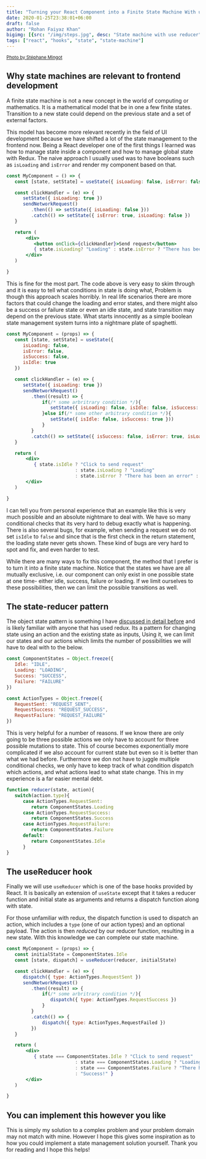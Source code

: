 ```yaml
---
title: "Turning your React Component into a Finite State Machine With useReducer"
date: 2020-01-25T23:38:01+06:00
draft: false
author: "Rohan Faiyaz Khan"
bigimg: [{src: "/img/steps.jpg", desc: "State machine with use reducer"}]
tags: ["react", "hooks", "state", "state-machine"]
---
```


<a href="https://unsplash.com/photos/tXxyqjaXvRs"><small>Photo by Stéphane Mingot</small></a>

## Why state machines are relevant to frontend development

A finite state machine is not a new concept in the world of computing or mathematics. It is a mathematical model that be in one a few finite states. Transition to a new state could depend on the previous state and a set of external factors.

This model has become more relevant recently in the field of UI development because we have shifted a lot of the state management to the frontend now. Being a React developer one of the first things I learned was how to manage state inside a component and how to manage global state with Redux. The naive approach I usually used was to have booleans such as `isLoading` and `isError` and render my component based on that.

```jsx
const MyComponent = () => {
   const [state, setState] = useState({ isLoading: false, isError: false })

   const clickHandler = (e) => {
      setState({ isLoading: true })
      sendNetworkRequest()
         .then(() => setState({ isLoading: false }))
         .catch(() => setState({ isError: true, isLoading: false })
   }

   return (
       <div>
          <button onClick={clickHandler}>Send request</button> 
          { state.isLoading? "Loading" : state.isError ? "There has been an error" : "Success!" }
       </div>
   )

}
```
This is fine for the most part. The code above is very easy to skim through and it is easy to tell what conditions in state is doing what, Problem is though this approach scales horribly. In real life scenarios there are more factors that could change the loading and error states, and there might also be a success or failure state or even an idle state, and state transition may depend on the previous state. What starts innocently as a simple boolean state management system turns into a nightmare plate of spaghetti. 

```jsx
const MyComponent = (props) => {
   const [state, setState] = useState({ 
      isLoading: false, 
      isError: false,
      isSuccess: false,
      isIdle: true
   })

   const clickHandler = (e) => {
      setState({ isLoading: true })
      sendNetworkRequest()
         .then((result) => {
             if(/* some arbritrary condition */){
                setState({ isLoading: false, isIdle: false, isSuccess: true }))
             }else if(/* some other arbitrary condition */){
                setState({ isIdle: false, isSuccess: true }))
             }
         }
         .catch(() => setState({ isSuccess: false, isError: true, isLoading: false })
   }

   return (
       <div>
          { state.isIdle ? "Click to send request"
                         : state.isLoading ? "Loading" 
                         : state.isError ? "There has been an error" : "Success!" }
       </div>
   )

}
```

I can tell you from personal experience that an example like this is very much possible and an absolute nightmare to deal with. We have so many conditional checks that its very hard to debug exactly what is happening. There is also several bugs, for example, when sending a request we do not set `isIdle` to `false` and since that is the first check in the return statement, the loading state never gets shown. These kind of bugs are very hard to spot and fix, and even harder to test.

While there are many ways to fix this component, the method that I prefer is to turn it into a finite state machine. Notice that the states we have are all mutually exclusive, i.e. our component can only exist in one possible state at one time- either idle, success, failure or loading. If we limit ourselves to these possibilities, then we can limit the possible transitions as well.

## The state-reducer pattern

The object state pattern is something I have [discussed in detail before](https://rohanfaiyaz.com/post/context/) and is likely familiar with anyone that has used redux. Its a pattern for changing state using an action and the existing state as inputs, Using it, we can limit our states and our actions which limits the number of possibilities we will have to deal with to the below.

```js
const ComponentStates = Object.freeze({
   Idle: "IDLE",
   Loading: "LOADING",
   Success: "SUCCESS",
   Failure: "FAILURE"
})   

const ActionTypes = Object.freeze({
   RequestSent: "REQUEST_SENT",
   RequestSuccess: "REQUEST_SUCCESS",
   RequestFailure: "REQUEST_FAILURE"
})
```
This is very helpful for a number of reasons. If we know there are only going to be three possible actions we only have to account for three possible mutations to state. This of course becomes exponentially more complicated if we also account for current state but even so it is better than what we had before. Furthermore we don not have to juggle multiple conditional checks, we only have to keep track of what condition dispatch which actions, and what actions lead to what state change. This in my experience is a far easier mental debt.

```js
function reducer(state, action){
   switch(action.type){
      case ActionTypes.RequestSent:
         return ComponentStates.Loading
      case ActionTypes.RequestSuccess:
         return ComponentStates.Success
      case ActionTypes.RequestFailure:
         return ComponentStates.Failure      
      default:
         return ComponentStates.Idle
      }
}
```

## The useReducer hook

Finally we will use `useReducer` which is one of the base hooks provided by React. It is basically an extension of `useState` except that it takes a reducer function and initial state as arguments and returns a dispatch function along with state.

For those unfamiliar with redux, the dispatch function is used to dispatch an action, which includes a `type` (one of our action types) and an optional payload. The action is then _reduced_ by our reducer function, resulting in a new state. With this knowledge we can complete our state machine.

```jsx
const MyComponent = (props) => {
   const initialState = ComponentStates.Idle
   const [state, dispatch] = useReducer(reducer, initialState)

   const clickHandler = (e) => {
      dispatch({ type: ActionTypes.RequestSent })
      sendNetworkRequest()
         .then((result) => {
             if(/* some arbritrary condition */){
                dispatch({ type: ActionTypes.RequestSuccess }) 
             }
         }
         .catch(() => {
             dispatch({ type: ActionTypes,RequestFailed })
         })
   }

   return (
       <div>
          { state === ComponentStates.Idle ? "Click to send request"
                         : state === ComponentStates.Loading ? "Loading" 
                         : state === ComponentStates.Failure ? "There has been an error" 
                         : "Success!" }
       </div>
   )

}
```

## You can implement this however you like

This is simply my solution to a complex problem and your problem domain may not match with mine. However I hope this gives some inspiration as to how you could implement a state management solution yourself. Thank you for reading and I hope this helps!
